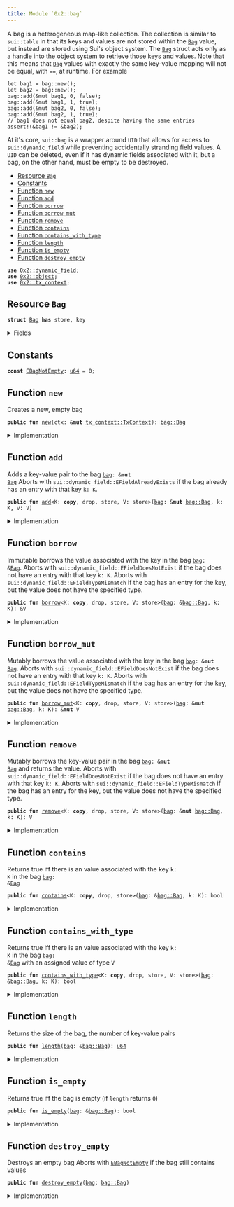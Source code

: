 ```yaml
---
title: Module `0x2::bag`
---
```


A bag is a heterogeneous map-like collection. The collection is similar to <code>sui::table</code> in that
its keys and values are not stored within the <code><a href="bag.md#0x2_bag_Bag">Bag</a></code> value, but instead are stored using Sui's
object system. The <code><a href="bag.md#0x2_bag_Bag">Bag</a></code> struct acts only as a handle into the object system to retrieve those
keys and values.
Note that this means that <code><a href="bag.md#0x2_bag_Bag">Bag</a></code> values with exactly the same key-value mapping will not be
equal, with <code>==</code>, at runtime. For example
```
let bag1 = bag::new();
let bag2 = bag::new();
bag::add(&mut bag1, 0, false);
bag::add(&mut bag1, 1, true);
bag::add(&mut bag2, 0, false);
bag::add(&mut bag2, 1, true);
// bag1 does not equal bag2, despite having the same entries
assert!(&bag1 != &bag2);
```
At it's core, <code>sui::bag</code> is a wrapper around <code>UID</code> that allows for access to
<code>sui::dynamic_field</code> while preventing accidentally stranding field values. A <code>UID</code> can be
deleted, even if it has dynamic fields associated with it, but a bag, on the other hand, must be
empty to be destroyed.


-  [Resource `Bag`](#0x2_bag_Bag)
-  [Constants](#@Constants_0)
-  [Function `new`](#0x2_bag_new)
-  [Function `add`](#0x2_bag_add)
-  [Function `borrow`](#0x2_bag_borrow)
-  [Function `borrow_mut`](#0x2_bag_borrow_mut)
-  [Function `remove`](#0x2_bag_remove)
-  [Function `contains`](#0x2_bag_contains)
-  [Function `contains_with_type`](#0x2_bag_contains_with_type)
-  [Function `length`](#0x2_bag_length)
-  [Function `is_empty`](#0x2_bag_is_empty)
-  [Function `destroy_empty`](#0x2_bag_destroy_empty)


<pre><code><b>use</b> <a href="dynamic_field.md#0x2_dynamic_field">0x2::dynamic_field</a>;
<b>use</b> <a href="object.md#0x2_object">0x2::object</a>;
<b>use</b> <a href="tx_context.md#0x2_tx_context">0x2::tx_context</a>;
</code></pre>



<a name="0x2_bag_Bag"></a>

## Resource `Bag`



<pre><code><b>struct</b> <a href="bag.md#0x2_bag_Bag">Bag</a> <b>has</b> store, key
</code></pre>



<details>
<summary>Fields</summary>


<dl>
<dt>
<code>id: <a href="object.md#0x2_object_UID">object::UID</a></code>
</dt>
<dd>
 the ID of this bag
</dd>
<dt>
<code>size: <a href="../move-stdlib/u64.md#0x1_u64">u64</a></code>
</dt>
<dd>
 the number of key-value pairs in the bag
</dd>
</dl>


</details>

<a name="@Constants_0"></a>

## Constants


<a name="0x2_bag_EBagNotEmpty"></a>



<pre><code><b>const</b> <a href="bag.md#0x2_bag_EBagNotEmpty">EBagNotEmpty</a>: <a href="../move-stdlib/u64.md#0x1_u64">u64</a> = 0;
</code></pre>



<a name="0x2_bag_new"></a>

## Function `new`

Creates a new, empty bag


<pre><code><b>public</b> <b>fun</b> <a href="bag.md#0x2_bag_new">new</a>(ctx: &<b>mut</b> <a href="tx_context.md#0x2_tx_context_TxContext">tx_context::TxContext</a>): <a href="bag.md#0x2_bag_Bag">bag::Bag</a>
</code></pre>



<details>
<summary>Implementation</summary>


<pre><code><b>public</b> <b>fun</b> <a href="bag.md#0x2_bag_new">new</a>(ctx: &<b>mut</b> TxContext): <a href="bag.md#0x2_bag_Bag">Bag</a> {
    <a href="bag.md#0x2_bag_Bag">Bag</a> {
        id: <a href="object.md#0x2_object_new">object::new</a>(ctx),
        size: 0,
    }
}
</code></pre>



</details>

<a name="0x2_bag_add"></a>

## Function `add`

Adds a key-value pair to the bag <code><a href="bag.md#0x2_bag">bag</a>: &<b>mut</b> <a href="bag.md#0x2_bag_Bag">Bag</a></code>
Aborts with <code>sui::dynamic_field::EFieldAlreadyExists</code> if the bag already has an entry with
that key <code>k: K</code>.


<pre><code><b>public</b> <b>fun</b> <a href="bag.md#0x2_bag_add">add</a>&lt;K: <b>copy</b>, drop, store, V: store&gt;(<a href="bag.md#0x2_bag">bag</a>: &<b>mut</b> <a href="bag.md#0x2_bag_Bag">bag::Bag</a>, k: K, v: V)
</code></pre>



<details>
<summary>Implementation</summary>


<pre><code><b>public</b> <b>fun</b> <a href="bag.md#0x2_bag_add">add</a>&lt;K: <b>copy</b> + drop + store, V: store&gt;(<a href="bag.md#0x2_bag">bag</a>: &<b>mut</b> <a href="bag.md#0x2_bag_Bag">Bag</a>, k: K, v: V) {
    field::add(&<b>mut</b> <a href="bag.md#0x2_bag">bag</a>.id, k, v);
    <a href="bag.md#0x2_bag">bag</a>.size = <a href="bag.md#0x2_bag">bag</a>.size + 1;
}
</code></pre>



</details>

<a name="0x2_bag_borrow"></a>

## Function `borrow`

Immutable borrows the value associated with the key in the bag <code><a href="bag.md#0x2_bag">bag</a>: &<a href="bag.md#0x2_bag_Bag">Bag</a></code>.
Aborts with <code>sui::dynamic_field::EFieldDoesNotExist</code> if the bag does not have an entry with
that key <code>k: K</code>.
Aborts with <code>sui::dynamic_field::EFieldTypeMismatch</code> if the bag has an entry for the key, but
the value does not have the specified type.


<pre><code><b>public</b> <b>fun</b> <a href="borrow.md#0x2_borrow">borrow</a>&lt;K: <b>copy</b>, drop, store, V: store&gt;(<a href="bag.md#0x2_bag">bag</a>: &<a href="bag.md#0x2_bag_Bag">bag::Bag</a>, k: K): &V
</code></pre>



<details>
<summary>Implementation</summary>


<pre><code><b>public</b> <b>fun</b> <a href="borrow.md#0x2_borrow">borrow</a>&lt;K: <b>copy</b> + drop + store, V: store&gt;(<a href="bag.md#0x2_bag">bag</a>: &<a href="bag.md#0x2_bag_Bag">Bag</a>, k: K): &V {
    field::borrow(&<a href="bag.md#0x2_bag">bag</a>.id, k)
}
</code></pre>



</details>

<a name="0x2_bag_borrow_mut"></a>

## Function `borrow_mut`

Mutably borrows the value associated with the key in the bag <code><a href="bag.md#0x2_bag">bag</a>: &<b>mut</b> <a href="bag.md#0x2_bag_Bag">Bag</a></code>.
Aborts with <code>sui::dynamic_field::EFieldDoesNotExist</code> if the bag does not have an entry with
that key <code>k: K</code>.
Aborts with <code>sui::dynamic_field::EFieldTypeMismatch</code> if the bag has an entry for the key, but
the value does not have the specified type.


<pre><code><b>public</b> <b>fun</b> <a href="bag.md#0x2_bag_borrow_mut">borrow_mut</a>&lt;K: <b>copy</b>, drop, store, V: store&gt;(<a href="bag.md#0x2_bag">bag</a>: &<b>mut</b> <a href="bag.md#0x2_bag_Bag">bag::Bag</a>, k: K): &<b>mut</b> V
</code></pre>



<details>
<summary>Implementation</summary>


<pre><code><b>public</b> <b>fun</b> <a href="bag.md#0x2_bag_borrow_mut">borrow_mut</a>&lt;K: <b>copy</b> + drop + store, V: store&gt;(<a href="bag.md#0x2_bag">bag</a>: &<b>mut</b> <a href="bag.md#0x2_bag_Bag">Bag</a>, k: K): &<b>mut</b> V {
    field::borrow_mut(&<b>mut</b> <a href="bag.md#0x2_bag">bag</a>.id, k)
}
</code></pre>



</details>

<a name="0x2_bag_remove"></a>

## Function `remove`

Mutably borrows the key-value pair in the bag <code><a href="bag.md#0x2_bag">bag</a>: &<b>mut</b> <a href="bag.md#0x2_bag_Bag">Bag</a></code> and returns the value.
Aborts with <code>sui::dynamic_field::EFieldDoesNotExist</code> if the bag does not have an entry with
that key <code>k: K</code>.
Aborts with <code>sui::dynamic_field::EFieldTypeMismatch</code> if the bag has an entry for the key, but
the value does not have the specified type.


<pre><code><b>public</b> <b>fun</b> <a href="bag.md#0x2_bag_remove">remove</a>&lt;K: <b>copy</b>, drop, store, V: store&gt;(<a href="bag.md#0x2_bag">bag</a>: &<b>mut</b> <a href="bag.md#0x2_bag_Bag">bag::Bag</a>, k: K): V
</code></pre>



<details>
<summary>Implementation</summary>


<pre><code><b>public</b> <b>fun</b> <a href="bag.md#0x2_bag_remove">remove</a>&lt;K: <b>copy</b> + drop + store, V: store&gt;(<a href="bag.md#0x2_bag">bag</a>: &<b>mut</b> <a href="bag.md#0x2_bag_Bag">Bag</a>, k: K): V {
    <b>let</b> v = field::remove(&<b>mut</b> <a href="bag.md#0x2_bag">bag</a>.id, k);
    <a href="bag.md#0x2_bag">bag</a>.size = <a href="bag.md#0x2_bag">bag</a>.size - 1;
    v
}
</code></pre>



</details>

<a name="0x2_bag_contains"></a>

## Function `contains`

Returns true iff there is an value associated with the key <code>k: K</code> in the bag <code><a href="bag.md#0x2_bag">bag</a>: &<a href="bag.md#0x2_bag_Bag">Bag</a></code>


<pre><code><b>public</b> <b>fun</b> <a href="bag.md#0x2_bag_contains">contains</a>&lt;K: <b>copy</b>, drop, store&gt;(<a href="bag.md#0x2_bag">bag</a>: &<a href="bag.md#0x2_bag_Bag">bag::Bag</a>, k: K): bool
</code></pre>



<details>
<summary>Implementation</summary>


<pre><code><b>public</b> <b>fun</b> <a href="bag.md#0x2_bag_contains">contains</a>&lt;K: <b>copy</b> + drop + store&gt;(<a href="bag.md#0x2_bag">bag</a>: &<a href="bag.md#0x2_bag_Bag">Bag</a>, k: K): bool {
    field::exists_&lt;K&gt;(&<a href="bag.md#0x2_bag">bag</a>.id, k)
}
</code></pre>



</details>

<a name="0x2_bag_contains_with_type"></a>

## Function `contains_with_type`

Returns true iff there is an value associated with the key <code>k: K</code> in the bag <code><a href="bag.md#0x2_bag">bag</a>: &<a href="bag.md#0x2_bag_Bag">Bag</a></code>
with an assigned value of type <code>V</code>


<pre><code><b>public</b> <b>fun</b> <a href="bag.md#0x2_bag_contains_with_type">contains_with_type</a>&lt;K: <b>copy</b>, drop, store, V: store&gt;(<a href="bag.md#0x2_bag">bag</a>: &<a href="bag.md#0x2_bag_Bag">bag::Bag</a>, k: K): bool
</code></pre>



<details>
<summary>Implementation</summary>


<pre><code><b>public</b> <b>fun</b> <a href="bag.md#0x2_bag_contains_with_type">contains_with_type</a>&lt;K: <b>copy</b> + drop + store, V: store&gt;(<a href="bag.md#0x2_bag">bag</a>: &<a href="bag.md#0x2_bag_Bag">Bag</a>, k: K): bool {
    field::exists_with_type&lt;K, V&gt;(&<a href="bag.md#0x2_bag">bag</a>.id, k)
}
</code></pre>



</details>

<a name="0x2_bag_length"></a>

## Function `length`

Returns the size of the bag, the number of key-value pairs


<pre><code><b>public</b> <b>fun</b> <a href="bag.md#0x2_bag_length">length</a>(<a href="bag.md#0x2_bag">bag</a>: &<a href="bag.md#0x2_bag_Bag">bag::Bag</a>): <a href="../move-stdlib/u64.md#0x1_u64">u64</a>
</code></pre>



<details>
<summary>Implementation</summary>


<pre><code><b>public</b> <b>fun</b> <a href="bag.md#0x2_bag_length">length</a>(<a href="bag.md#0x2_bag">bag</a>: &<a href="bag.md#0x2_bag_Bag">Bag</a>): <a href="../move-stdlib/u64.md#0x1_u64">u64</a> {
    <a href="bag.md#0x2_bag">bag</a>.size
}
</code></pre>



</details>

<a name="0x2_bag_is_empty"></a>

## Function `is_empty`

Returns true iff the bag is empty (if <code>length</code> returns <code>0</code>)


<pre><code><b>public</b> <b>fun</b> <a href="bag.md#0x2_bag_is_empty">is_empty</a>(<a href="bag.md#0x2_bag">bag</a>: &<a href="bag.md#0x2_bag_Bag">bag::Bag</a>): bool
</code></pre>



<details>
<summary>Implementation</summary>


<pre><code><b>public</b> <b>fun</b> <a href="bag.md#0x2_bag_is_empty">is_empty</a>(<a href="bag.md#0x2_bag">bag</a>: &<a href="bag.md#0x2_bag_Bag">Bag</a>): bool {
    <a href="bag.md#0x2_bag">bag</a>.size == 0
}
</code></pre>



</details>

<a name="0x2_bag_destroy_empty"></a>

## Function `destroy_empty`

Destroys an empty bag
Aborts with <code><a href="bag.md#0x2_bag_EBagNotEmpty">EBagNotEmpty</a></code> if the bag still contains values


<pre><code><b>public</b> <b>fun</b> <a href="bag.md#0x2_bag_destroy_empty">destroy_empty</a>(<a href="bag.md#0x2_bag">bag</a>: <a href="bag.md#0x2_bag_Bag">bag::Bag</a>)
</code></pre>



<details>
<summary>Implementation</summary>


<pre><code><b>public</b> <b>fun</b> <a href="bag.md#0x2_bag_destroy_empty">destroy_empty</a>(<a href="bag.md#0x2_bag">bag</a>: <a href="bag.md#0x2_bag_Bag">Bag</a>) {
    <b>let</b> <a href="bag.md#0x2_bag_Bag">Bag</a> { id, size } = <a href="bag.md#0x2_bag">bag</a>;
    <b>assert</b>!(size == 0, <a href="bag.md#0x2_bag_EBagNotEmpty">EBagNotEmpty</a>);
    id.delete()
}
</code></pre>



</details>
